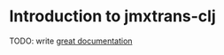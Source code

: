 # Introduction to jmxtrans-clj

TODO: write [great documentation](http://jacobian.org/writing/what-to-write/)

